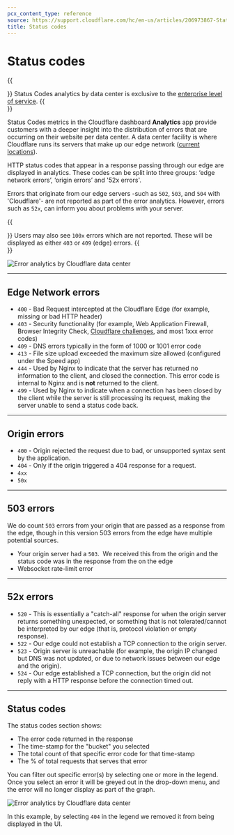 ```yaml
---
pcx_content_type: reference
source: https://support.cloudflare.com/hc/en-us/articles/206973867-Status-code-metrics-in-Cloudflare-Site-Analytics
title: Status codes
---
```


# Status codes

{{<Aside type="note">}}
Status Codes analytics by data center is exclusive to the [enterprise level of service](https://www.cloudflare.com/plans/enterprise/contact/).
{{</Aside>}}

Status Codes metrics in the Cloudflare dashboard **Analytics** app provide customers with a deeper insight into the distribution of errors that are occurring on their website per data center. A data center facility is where Cloudflare runs its servers that make up our edge network ([current locations](https://www.cloudflarestatus.com/)).

HTTP status codes that appear in a response passing through our edge are displayed in analytics. These codes can be split into three groups: ‘edge network errors’, ‘origin errors’ and '52x errors'.

Errors that originate from our edge servers -such as `502`, `503`, and `504` with 'Cloudflare'- are not reported as part of the error analytics. However, errors such as `52x`, can inform you about problems with your server.

{{<Aside type="note">}}
Users may also see `100x` errors which are not reported. These will be displayed as either `403` or `409` (edge) errors.
{{</Aside>}}

![Error analytics by Cloudflare data center
](/images/support/hc-import-web_traffic_status_codes.png)

___

## Edge Network errors

-   `400` - Bad Request intercepted at the Cloudflare Edge (for example, missing or bad HTTP header)
-   `403` - Security functionality (for example, Web Application Firewall, Browser Integrity Check, [Cloudflare challenges](/fundamentals/get-started/concepts/cloudflare-challenges/), and most 1xxx error codes)
-   `409` - DNS errors typically in the form of 1000 or 1001 error code
-   `413` - File size upload exceeded the maximum size allowed (configured under the Speed app)
-   `444` - Used by Nginx to indicate that the server has returned no information to the client, and closed the connection. This error code is internal to Nginx and is **not** returned to the client.
-   `499` - Used by Nginx to indicate when a connection has been closed by the client while the server is still processing its request, making the server unable to send a status code back.

___

## Origin errors

-   `400` - Origin rejected the request due to bad, or unsupported syntax sent by the application.
-   `404` - Only if the origin triggered a 404 response for a request.
-   `4xx`
-   `50x`

___

## 503 errors

We do count `503` errors from your origin that are passed as a response from the edge, though in this version 503 errors from the edge have multiple potential sources.

-   Your origin server had a `503`.  We received this from the origin and the status code was in the response from the on the edge
-   Websocket rate-limit error

___

## 52x errors

-   `520` - This is essentially a "catch-all" response for when the origin server returns something unexpected, or something that is not tolerated/cannot be interpreted by our edge (that is, protocol violation or empty response).
-   `522` - Our edge could not establish a TCP connection to the origin server.
-   `523` - Origin server is unreachable (for example, the origin IP changed but DNS was not updated, or due to network issues between our edge and the origin).
-   `524` - Our edge established a TCP connection, but the origin did not reply with a HTTP response before the connection timed out.

___

## Status codes

The status codes section shows:

-   The error code returned in the response
-   The time-stamp for the "bucket" you selected
-   The total count of that specific error code for that time-stamp
-   The % of total requests that serves that error

You can filter out specific error(s) by selecting one or more in the legend. Once you select an error it will be greyed out in the drop-down menu, and the error will no longer display as part of the graph.

![Error analytics by Cloudflare data center
](/images/support/hc-import-status_codes_error_by_data_center.png)

In this example, by selecting `404` in the legend we removed it from being displayed in the UI.
